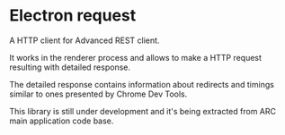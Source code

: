 # Electron request

A HTTP client for Advanced REST client.

It works in the renderer process and allows to make a HTTP request resulting
with detailed response.

The detailed response contains information about redirects and timings similar to ones presented by Chrome Dev Tools.

This library is still under development and it's being extracted from ARC main application code base.
